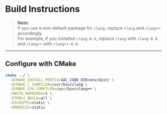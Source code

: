 # Build Instructions

> **Note:**  
> If you use a non-default package for `clang`, replace `clang` and `clang++` accordingly.  
> For example, if you installed `clang-6.0`, replace `clang` with `clang-6.0` and `clang++` with `clang++-6.0`.

---

## Configure with CMake

```bash
cmake ../ \
  -DCMAKE_INSTALL_PREFIX=$AC_CODE_DIR/env/dist/ \
  -DCMAKE_C_COMPILER=/usr/bin/clang \
  -DCMAKE_CXX_COMPILER=/usr/bin/clang++ \
  -DWITH_WARNINGS=1 \
  -DTOOLS_BUILD=all \
  -DSCRIPTS=static \
  -DMODULES=static
